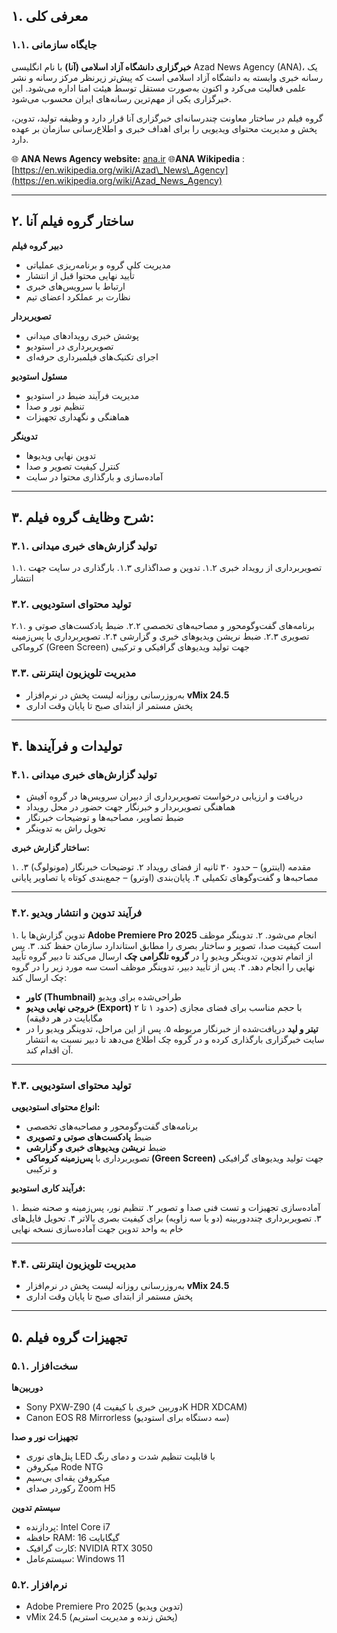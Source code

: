 ## **۱. معرفی کلی**

### **۱.۱. جایگاه سازمانی**

**خبرگزاری دانشگاه آزاد اسلامی (آنا)** با نام انگلیسی Azad News Agency (ANA)، یک رسانه خبری وابسته به دانشگاه آزاد اسلامی است که پیش‌تر زیرنظر مرکز رسانه و نشر علمی فعالیت می‌کرد و اکنون به‌صورت مستقل توسط هیئت امنا اداره می‌شود. این خبرگزاری یکی از مهم‌ترین رسانه‌های ایران محسوب می‌شود.

گروه فیلم در ساختار معاونت چندرسانه‌ای خبرگزاری آنا قرار دارد و وظیفه تولید، تدوین، پخش و مدیریت محتوای ویدیویی را برای اهداف خبری و اطلاع‌رسانی سازمان بر عهده دارد.

🌐 **ANA News Agency website:** [ana.ir](https://ana.ir/)
🌐**ANA Wikipedia** : [https://en.wikipedia.org/wiki/Azad\_News\_Agency](https://en.wikipedia.org/wiki/Azad_News_Agency)

---

## **۲. ساختار گروه فیلم آنا**

**دبیر گروه فیلم**

- مدیریت کلی گروه و برنامه‌ریزی عملیاتی
- تأیید نهایی محتوا قبل از انتشار
- ارتباط با سرویس‌های خبری
- نظارت بر عملکرد اعضای تیم

**تصویربردار**

- پوشش خبری رویدادهای میدانی
- تصویربرداری در استودیو
- اجرای تکنیک‌های فیلمبرداری حرفه‌ای

**مسئول استودیو**

- مدیریت فرآیند ضبط در استودیو
- تنظیم نور و صدا
- هماهنگی و نگهداری تجهیزات

**تدوینگر**

- تدوین نهایی ویدیوها
- کنترل کیفیت تصویر و صدا
- آماده‌سازی و بارگذاری محتوا در سایت

---

## **۳. شرح وظایف گروه فیلم:**

### **۳.۱. تولید گزارش‌های خبری میدانی**

۱.۱. تصویربرداری از رویداد خبری
۱.۲. تدوین و صداگذاری
۱.۳. بارگذاری در سایت جهت انتشار

### **۳.۲. تولید محتوای استودیویی**

۲.۱. برنامه‌های گفت‌وگومحور و مصاحبه‌های تخصصی
۲.۲. ضبط پادکست‌های صوتی و تصویری
۲.۳. ضبط نریشن ویدیوهای خبری و گزارشی
۲.۴. تصویربرداری با پس‌زمینه کروماکی (Green Screen) جهت تولید ویدیوهای گرافیکی و ترکیبی

### **۳.۳. مدیریت تلویزیون اینترنتی**

- به‌روزرسانی روزانه لیست پخش در نرم‌افزار **vMix 24.5**
- پخش مستمر از ابتدای صبح تا پایان وقت اداری

---

## **۴. تولیدات و فرآیندها**

### **۴.۱. تولید گزارش‌های خبری میدانی**

- دریافت و ارزیابی درخواست تصویربرداری از دبیران سرویس‌ها در گروه آفیش
- هماهنگی تصویربردار و خبرنگار جهت حضور در محل رویداد
- ضبط تصاویر، مصاحبه‌ها و توضیحات خبرنگار
- تحویل راش به تدوینگر

**ساختار گزارش خبری:**

۱. مقدمه (اینترو) – حدود ۳۰ ثانیه از فضای رویداد
۲. توضیحات خبرنگار (مونولوگ)
۳. مصاحبه‌ها و گفت‌وگوهای تکمیلی
۴. پایان‌بندی (اوترو) – جمع‌بندی کوتاه یا تصاویر پایانی

---

### **۴.۲. فرآیند تدوین و انتشار ویدیو**

۱. تدوین گزارش‌ها با **Adobe Premiere Pro 2025** انجام می‌شود.
۲. تدوینگر موظف است کیفیت صدا، تصویر و ساختار بصری را مطابق استاندارد سازمان حفظ کند.
۳. پس از اتمام تدوین، تدوینگر ویدیو را در **گروه تلگرامی چک** ارسال می‌کند تا دبیر گروه تأیید نهایی را انجام دهد.
۴. پس از تأیید دبیر، تدوینگر موظف است سه مورد زیر را در گروه چک ارسال کند:
   - **کاور (Thumbnail)** طراحی‌شده برای ویدیو
   - **خروجی نهایی ویدیو (Export)** با حجم مناسب برای فضای مجازی (حدود ۱ تا ۲ مگابایت در هر دقیقه)
   - **تیتر و لید** دریافت‌شده از خبرنگار مربوطه
۵. پس از این مراحل، تدوینگر ویدیو را در سایت خبرگزاری بارگذاری کرده و در گروه چک اطلاع می‌دهد تا دبیر نسبت به انتشار آن اقدام کند.

---

### **۴.۳. تولید محتوای استودیویی**

**انواع محتوای استودیویی:**

- برنامه‌های گفت‌وگومحور و مصاحبه‌های تخصصی
- ضبط **پادکست‌های صوتی و تصویری**
- ضبط **نریشن ویدیوهای خبری و گزارشی**
- تصویربرداری با **پس‌زمینه کروماکی (Green Screen)** جهت تولید ویدیوهای گرافیکی و ترکیبی

**فرآیند کاری استودیو:**

۱. آماده‌سازی تجهیزات و تست فنی صدا و تصویر
۲. تنظیم نور، پس‌زمینه و صحنه ضبط
۳. تصویربرداری چنددوربینه (دو یا سه زاویه) برای کیفیت بصری بالاتر
۴. تحویل فایل‌های خام به واحد تدوین جهت آماده‌سازی نسخه نهایی

---

### **۴.۴. مدیریت تلویزیون اینترنتی**

- به‌روزرسانی روزانه لیست پخش در نرم‌افزار **vMix 24.5**
- پخش مستمر از ابتدای صبح تا پایان وقت اداری

---

## **۵. تجهیزات گروه فیلم**

### **۵.۱. سخت‌افزار**

**دوربین‌ها**

- Sony PXW-Z90 (دوربین خبری با کیفیت 4K HDR XDCAM)
- Canon EOS R8 Mirrorless (سه دستگاه برای استودیو)

**تجهیزات نور و صدا**

- پنل‌های نوری LED با قابلیت تنظیم شدت و دمای رنگ
- میکروفن Rode NTG
- میکروفن یقه‌ای بی‌سیم
- رکوردر صدای Zoom H5

**سیستم تدوین**

- پردازنده: Intel Core i7
- حافظه RAM: 16 گیگابایت
- کارت گرافیک: NVIDIA RTX 3050
- سیستم‌عامل: Windows 11

### **۵.۲. نرم‌افزار**

- Adobe Premiere Pro 2025 (تدوین ویدیو)
- vMix 24.5 (پخش زنده و مدیریت استریم)